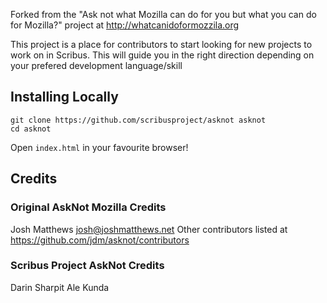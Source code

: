Forked from the "Ask not what Mozilla can do for you but what you can do for Mozilla?" project at http://whatcanidoformozzila.org

This project is a place for contributors to start looking for new projects to work on in Scribus. This will guide you in the right direction depending on your prefered development language/skill

## Installing Locally
    git clone https://github.com/scribusproject/asknot asknot
    cd asknot
Open `index.html` in your favourite browser!

## Credits

### Original AskNot Mozilla Credits
Josh Matthews <josh@joshmatthews.net>
Other contributors listed at https://github.com/jdm/asknot/contributors

### Scribus Project AskNot Credits
Darin Sharpit
Ale
Kunda
